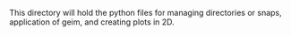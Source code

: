 This directory will hold the python files for managing directories or snaps, application of geim, and creating plots in 2D.
